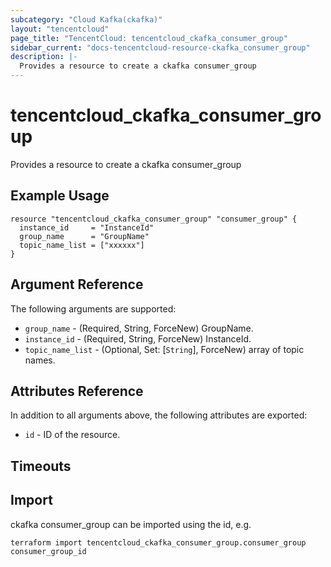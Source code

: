 ```yaml
---
subcategory: "Cloud Kafka(ckafka)"
layout: "tencentcloud"
page_title: "TencentCloud: tencentcloud_ckafka_consumer_group"
sidebar_current: "docs-tencentcloud-resource-ckafka_consumer_group"
description: |-
  Provides a resource to create a ckafka consumer_group
---
```


# tencentcloud_ckafka_consumer_group

Provides a resource to create a ckafka consumer_group

## Example Usage

```hcl
resource "tencentcloud_ckafka_consumer_group" "consumer_group" {
  instance_id     = "InstanceId"
  group_name      = "GroupName"
  topic_name_list = ["xxxxxx"]
}
```

## Argument Reference

The following arguments are supported:

* `group_name` - (Required, String, ForceNew) GroupName.
* `instance_id` - (Required, String, ForceNew) InstanceId.
* `topic_name_list` - (Optional, Set: [`String`], ForceNew) array of topic names.

## Attributes Reference

In addition to all arguments above, the following attributes are exported:

* `id` - ID of the resource.



## Timeouts

<no value>


## Import

ckafka consumer_group can be imported using the id, e.g.

```
terraform import tencentcloud_ckafka_consumer_group.consumer_group consumer_group_id
```

